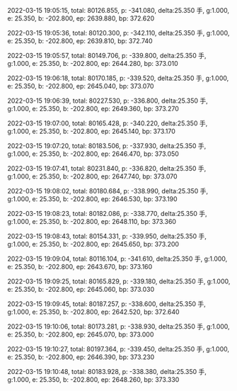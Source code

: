 2022-03-15 19:05:15, total: 80126.855, p: -341.080, delta:25.350 手, g:1.000, e: 25.350, b: -202.800, ep: 2639.880, bp: 372.620

2022-03-15 19:05:36, total: 80120.300, p: -342.110, delta:25.350 手, g:1.000, e: 25.350, b: -202.800, ep: 2639.810, bp: 372.740

2022-03-15 19:05:57, total: 80149.706, p: -339.800, delta:25.350 手, g:1.000, e: 25.350, b: -202.800, ep: 2644.280, bp: 373.010

2022-03-15 19:06:18, total: 80170.185, p: -339.520, delta:25.350 手, g:1.000, e: 25.350, b: -202.800, ep: 2645.040, bp: 373.070

2022-03-15 19:06:39, total: 80227.530, p: -336.800, delta:25.350 手, g:1.000, e: 25.350, b: -202.800, ep: 2649.360, bp: 373.270

2022-03-15 19:07:00, total: 80165.428, p: -340.220, delta:25.350 手, g:1.000, e: 25.350, b: -202.800, ep: 2645.140, bp: 373.170

2022-03-15 19:07:20, total: 80183.506, p: -337.930, delta:25.350 手, g:1.000, e: 25.350, b: -202.800, ep: 2646.470, bp: 373.050

2022-03-15 19:07:41, total: 80231.840, p: -336.820, delta:25.350 手, g:1.000, e: 25.350, b: -202.800, ep: 2647.740, bp: 373.070

2022-03-15 19:08:02, total: 80180.684, p: -338.990, delta:25.350 手, g:1.000, e: 25.350, b: -202.800, ep: 2646.530, bp: 373.190

2022-03-15 19:08:23, total: 80182.086, p: -338.770, delta:25.350 手, g:1.000, e: 25.350, b: -202.800, ep: 2648.110, bp: 373.360

2022-03-15 19:08:43, total: 80154.331, p: -339.950, delta:25.350 手, g:1.000, e: 25.350, b: -202.800, ep: 2645.650, bp: 373.200

2022-03-15 19:09:04, total: 80116.104, p: -341.610, delta:25.350 手, g:1.000, e: 25.350, b: -202.800, ep: 2643.670, bp: 373.160

2022-03-15 19:09:25, total: 80165.829, p: -339.180, delta:25.350 手, g:1.000, e: 25.350, b: -202.800, ep: 2645.060, bp: 373.030

2022-03-15 19:09:45, total: 80187.257, p: -338.600, delta:25.350 手, g:1.000, e: 25.350, b: -202.800, ep: 2642.520, bp: 372.640

2022-03-15 19:10:06, total: 80173.281, p: -338.930, delta:25.350 手, g:1.000, e: 25.350, b: -202.800, ep: 2645.070, bp: 373.000

2022-03-15 19:10:27, total: 80197.364, p: -339.450, delta:25.350 手, g:1.000, e: 25.350, b: -202.800, ep: 2646.390, bp: 373.230

2022-03-15 19:10:48, total: 80183.928, p: -338.380, delta:25.350 手, g:1.000, e: 25.350, b: -202.800, ep: 2648.260, bp: 373.330